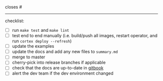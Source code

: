 closes #<issue ID>

---

checklist:

- [ ] run `make test` and `make lint`
- [ ] test end to end manually (i.e. build/push all images, restart operator, and run `cortex deploy --refresh`)
- [ ] update the examples
- [ ] update the docs and add any new files to `summary.md`
- [ ] merge to master
- [ ] cherry-pick into release branches if applicable
- [ ] check that the docs are up-to-date in [gitbook](https://cortex.dev/v/master)
- [ ] alert the dev team if the dev environment changed
